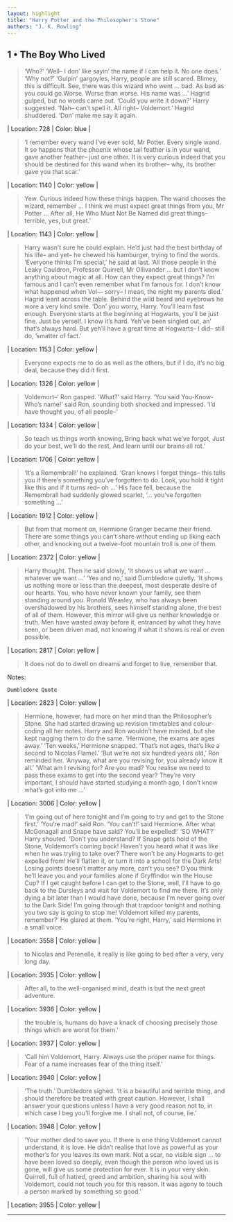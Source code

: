 ```yaml
---
layout: highlight
title: "Harry Potter and the Philosopher's Stone"
authors: "J. K. Rowling"
---
```



## 1 • The Boy Who Lived

 > ‘Who?’ ‘Well– I don’ like sayin’ the name if I can help it. No one does.’ ‘Why not?’ ‘Gulpin’ gargoyles, Harry, people are still scared. Blimey, this is difficult. See, there was this wizard who went ... bad. As bad as you could go.Worse. Worse than worse. His name was ...’ Hagrid gulped, but no words came out. ‘Could you write it down?’ Harry suggested. ‘Nah– can’t spell it. All right– Voldemort.’ Hagrid shuddered. ‘Don’ make me say it again.

| Location: 728 | 
 Color: blue |
<br>

 > ‘I remember every wand I’ve ever sold, Mr Potter. Every single wand. It so happens that the phoenix whose tail feather is in your wand, gave another feather– just one other. It is very curious indeed that you should be destined for this wand when its brother– why, its brother gave you that scar.’

| Location: 1140 | 
 Color: yellow |
<br>

 > Yew. Curious indeed how these things happen. The wand chooses the wizard, remember ... I think we must expect great things from you, Mr Potter ... After all, He Who Must Not Be Named did great things– terrible, yes, but great.’

| Location: 1143 | 
 Color: yellow |
<br>

 > Harry wasn’t sure he could explain. He’d just had the best birthday of his life– and yet– he chewed his hamburger, trying to find the words. ‘Everyone thinks I’m special,’ he said at last. ‘All those people in the Leaky Cauldron, Professor Quirrell, Mr Ollivander ... but I don’t know anything about magic at all. How can they expect great things? I’m famous and I can’t even remember what I’m famous for. I don’t know what happened when Vol— sorry– I mean, the night my parents died.’ Hagrid leant across the table. Behind the wild beard and eyebrows he wore a very kind smile. ‘Don’ you worry, Harry. You’ll learn fast enough. Everyone starts at the beginning at Hogwarts, you’ll be just fine. Just be yerself. I know it’s hard. Yeh’ve been singled out, an’ that’s always hard. But yeh’ll have a great time at Hogwarts– I did– still do, ’smatter of fact.’

| Location: 1153 | 
 Color: yellow |
<br>

 > Everyone expects me to do as well as the others, but if I do, it’s no big deal, because they did it first.

| Location: 1326 | 
 Color: yellow |
<br>

 > Voldemort–’ Ron gasped. ‘What?’ said Harry. ‘You said You-Know-Who’s name!’ said Ron, sounding both shocked and impressed. ‘I’d have thought you, of all people–’

| Location: 1334 | 
 Color: yellow |
<br>

 > So teach us things worth knowing, Bring back what we’ve forgot, Just do your best, we’ll do the rest, And learn until our brains all rot.’

| Location: 1706 | 
 Color: yellow |
<br>

 > ‘It’s a Remembrall!’ he explained. ‘Gran knows I forget things– this tells you if there’s something you’ve forgotten to do. Look, you hold it tight like this and if it turns red– oh ...’ His face fell, because the Remembrall had suddenly glowed scarlet, ‘... you’ve forgotten something ...’

| Location: 1912 | 
 Color: yellow |
<br>

 > But from that moment on, Hermione Granger became their friend. There are some things you can’t share without ending up liking each other, and knocking out a twelve-foot mountain troll is one of them.

| Location: 2372 | 
 Color: yellow |
<br>

 > Harry thought. Then he said slowly, ‘It shows us what we want ... whatever we want ...’ ‘Yes and no,’ said Dumbledore quietly. ‘It shows us nothing more or less than the deepest, most desperate desire of our hearts. You, who have never known your family, see them standing around you. Ronald Weasley, who has always been overshadowed by his brothers, sees himself standing alone, the best of all of them. However, this mirror will give us neither knowledge or truth. Men have wasted away before it, entranced by what they have seen, or been driven mad, not knowing if what it shows is real or even possible.

| Location: 2817 | 
 Color: yellow |
<br>

 > It does not do to dwell on dreams and forget to live, remember that.

Notes:

`Dumbledore Quote`

| Location: 2823 | 
 Color: yellow |
<br>

 > Hermione, however, had more on her mind than the Philosopher’s Stone. She had started drawing up revision timetables and colour-coding all her notes. Harry and Ron wouldn’t have minded, but she kept nagging them to do the same. ‘Hermione, the exams are ages away.’ ‘Ten weeks,’ Hermione snapped. ‘That’s not ages, that’s like a second to Nicolas Flamel.’ ‘But we’re not six hundred years old,’ Ron reminded her. ‘Anyway, what are you revising for, you already know it all.’ ‘What am I revising for? Are you mad? You realise we need to pass these exams to get into the second year? They’re very important, I should have started studying a month ago, I don’t know what’s got into me ...’

| Location: 3006 | 
 Color: yellow |
<br>

 > ‘I’m going out of here tonight and I’m going to try and get to the Stone first.’ ‘You’re mad!’ said Ron. ‘You can’t!’ said Hermione. After what McGonagall and Snape have said? You’ll be expelled!’ ‘SO WHAT?’ Harry shouted. ‘Don’t you understand? If Snape gets hold of the Stone, Voldemort’s coming back! Haven’t you heard what it was like when he was trying to take over? There won’t be any Hogwarts to get expelled from! He’ll flatten it, or turn it into a school for the Dark Arts! Losing points doesn’t matter any more, can’t you see? D’you think he’ll leave you and your families alone if Gryffindor win the House Cup? If I get caught before I can get to the Stone, well, I’ll have to go back to the Dursleys and wait for Voldemort to find me there. It’s only dying a bit later than I would have done, because I’m never going over to the Dark Side! I’m going through that trapdoor tonight and nothing you two say is going to stop me! Voldemort killed my parents, remember?’ He glared at them. ‘You’re right, Harry,’ said Hermione in a small voice.

| Location: 3558 | 
 Color: yellow |
<br>

 > to Nicolas and Perenelle, it really is like going to bed after a very, very long day.

| Location: 3935 | 
 Color: yellow |
<br>

 > After all, to the well-organised mind, death is but the next great adventure.

| Location: 3936 | 
 Color: yellow |
<br>

 > the trouble is, humans do have a knack of choosing precisely those things which are worst for them.’

| Location: 3937 | 
 Color: yellow |
<br>

 > ‘Call him Voldemort, Harry. Always use the proper name for things. Fear of a name increases fear of the thing itself.’

| Location: 3940 | 
 Color: yellow |
<br>

 > ‘The truth.’ Dumbledore sighed. ‘It is a beautiful and terrible thing, and should therefore be treated with great caution. However, I shall answer your questions unless I have a very good reason not to, in which case I beg you’ll forgive me. I shall not, of course, lie.’

| Location: 3948 | 
 Color: yellow |
<br>

 > ‘Your mother died to save you. If there is one thing Voldemort cannot understand, it is love. He didn’t realise that love as powerful as your mother’s for you leaves its own mark. Not a scar, no visible sign ... to have been loved so deeply, even though the person who loved us is gone, will give us some protection for ever. It is in your very skin. Quirrell, full of hatred, greed and ambition, sharing his soul with Voldemort, could not touch you for this reason. It was agony to touch a person marked by something so good.’

| Location: 3955 | 
 Color: yellow |
<br>

----------
<br><br>

